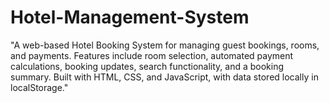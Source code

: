 # Hotel-Management-System
"A web-based Hotel Booking System for managing guest bookings, rooms, and payments. Features include room selection, automated payment calculations, booking updates, search functionality, and a booking summary. Built with HTML, CSS, and JavaScript, with data stored locally in localStorage."

